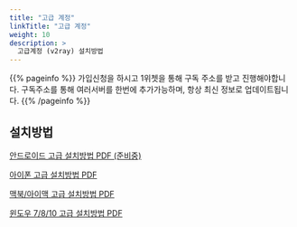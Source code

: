 ```yaml
---
title: "고급 계정"
linkTitle: "고급 계정"
weight: 10
description: >
  고급계정 (v2ray) 설치방법
---
```


{{% pageinfo %}}
가입신청을 하시고 1위쳇을 통해 구독 주소를 받고 진행해야합니다.
구독주소를 통해 여러서버를 한번에 추가가능하며, 항상 최신 정보로 업데이트됩니다.
{{% /pageinfo %}}


## 설치방법

[안드로이드 고급 설치방법 PDF (준비중)](/img/android-v2ray.pdf)

[아이폰 고급 설치방법 PDF](/img/ios-v2ray.pdf)

[맥북/아이맥 고급 설치방법 PDF](/img/macos-v2ray.pdf)

[윈도우 7/8/10 고급 설치방법 PDF](/img/winos-v2ray.pdf)